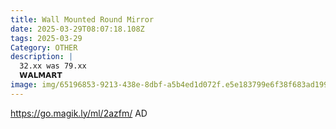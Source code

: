 ```yaml
---
title: Wall Mounted Round Mirror
date: 2025-03-29T08:07:18.108Z
tags: 2025-03-29
Category: OTHER
description: |
  32.xx was 79.xx
  𝗪𝗔𝗟𝗠𝗔𝗥𝗧  
image: img/65196853-9213-438e-8dbf-a5b4ed1d072f.e5e183799e6f38f683ad19908bf80856.webp
---
```

https://go.magik.ly/ml/2azfm/
AD